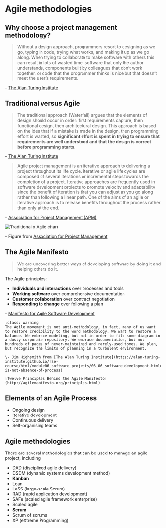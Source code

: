 # Agile methodologies

## Why choose a project management  methodology?

> Without a design approach, programmers resort to designing as we go, typing in
> code, trying what works, and making it up as we go along. When trying to
> collaborate to make software with others this can result in lots of wasted
> time, software that only the author understands, components built by
> colleagues that don’t work together, or code that the programmer thinks is
> nice but that doesn’t meet the user’s requirements.

\- [The Alan Turing Institute](https://alan-turing-institute.github.io/rse-course/html/module06_software_projects/06_06_software_development.html#why-waterfall)

## Traditional versus Agile

> The traditional approach (Waterfall) argues that the elements of design should
> occur in order: first requirements capture, then functional design, then
> architectural design. This approach is based on the idea that if a mistake is
> made in the design, then programming effort is wasted, so **significant effort
> is spent in trying to ensure that requirements are well understood and that
> the design is correct before programming starts**.

\- [The Alan Turing Institute](https://alan-turing-institute.github.io/rse-course/html/module06_software_projects/06_06_software_development.html#waterfall)

> Agile project management is an iterative approach to delivering a project
> throughout its life cycle. Iterative or agile life cycles are composed of
> several iterations or incremental steps towards the completion of a project.
> Iterative approaches are frequently used in software development projects to
> promote velocity and adaptability since the benefit of iteration is that you
> can adjust as you go along rather than following a linear path. One of the
> aims of an agile or iterative approach is to release benefits throughout the
> process rather than only at the end.

\- [Association for Project Management (APM)](https://www.apm.org.uk/resources/find-a-resource/agile-project-management/?gclid=CjwKCAiAgbiQBhAHEiwAuQ6Bkh-wsdy67h4_Ajehlwh3BGK2sPrcHP9tHXYwxrn7ReKjdT8LpOeyORoC_sEQAvD_BwE)

![Traditional x Agile chart](https://www.apm.org.uk/media/40973/what-is-agile-project-management.png?width=1049&height=525)

\- Figure from [Association for Project Management](https://www.apm.org.uk/)

## The Agile Manifesto

> We are uncovering better ways of developing software by doing it and helping
> others do it.

The Agile principles:

- **Individuals and interactions** over processes and tools
- **Working software** over comprehensive documentation
- **Customer collaboration** over contract negotiation
- **Responding to change** over following a plan

\- [Manifesto for Agile Software Development](http://agilemanifesto.org/)

```{admonition} Agile is not absence of methodology
:class: warning
The Agile movement is not anti-methodology, in fact, many of us want to restore credibility to the word methodology. We want to restore a balance. We embrace modeling, but not in order to file some diagram in a dusty corporate repository. We embrace documentation, but not hundreds of pages of never-maintained and rarely-used tomes. We plan, but recognize the limits of planning in a turbulent environment.

\- Jim Highsmith from [The Alan Turing Institute](https://alan-turing-institute.github.io/rse-course/html/module06_software_projects/06_06_software_development.html#agile-is-not-absence-of-process)
```

```{seealso}
[Twelve Principles Behind the Agile Manifesto](http://agilemanifesto.org/principles.html)
```

## Elements of an Agile Process

- Ongoing design
- Iterative development
- Continuous delivery
- Self-organising teams

## Agile methodologies

There are several methodologies that can be used to manage an agile project,
including:

- DAD (disciplined agile delivery)
- DSDM (dynamic systems development method)
- **Kanban**
- Lean
- LeSS (large-scale Scrum)
- RAD (rapid application development)
- SAFe (scaled agile framework enterprise)
- Scaled agile
- **Scrum**
- Scrum of scrums
- XP (eXtreme Programming)
